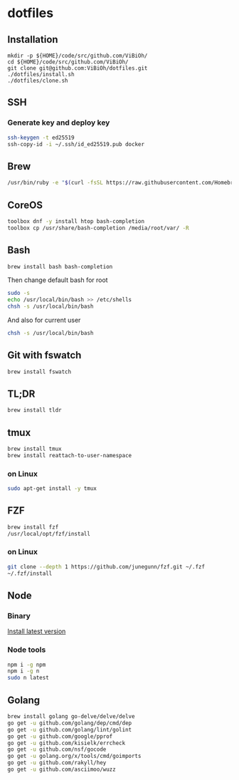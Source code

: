 # dotfiles

## Installation

```
mkdir -p ${HOME}/code/src/github.com/ViBiOh/
cd ${HOME}/code/src/github.com/ViBiOh/
git clone git@github.com:ViBiOh/dotfiles.git
./dotfiles/install.sh
./dotfiles/clone.sh
```

## SSH

### Generate key and deploy key

```bash
ssh-keygen -t ed25519
ssh-copy-id -i ~/.ssh/id_ed25519.pub docker
```

## Brew

```bash
/usr/bin/ruby -e "$(curl -fsSL https://raw.githubusercontent.com/Homebrew/install/master/install)"
```

## CoreOS

```bash
toolbox dnf -y install htop bash-completion
toolbox cp /usr/share/bash-completion /media/root/var/ -R
```

## Bash

```bash
brew install bash bash-completion
```

Then change default bash for root

```bash
sudo -s
echo /usr/local/bin/bash >> /etc/shells
chsh -s /usr/local/bin/bash
```

And also for current user

```bash
chsh -s /usr/local/bin/bash
```

## Git with fswatch

```bash
brew install fswatch
```

## TL;DR

```bash
brew install tldr
```

## tmux

```bash
brew install tmux
brew install reattach-to-user-namespace
```

### on Linux

```bash
sudo apt-get install -y tmux
```

## FZF

```bash
brew install fzf
/usr/local/opt/fzf/install
```

### on Linux

```bash
git clone --depth 1 https://github.com/junegunn/fzf.git ~/.fzf
~/.fzf/install
```

## Node

### Binary

[Install latest version](https://nodejs.org/en/download/)

### Node tools

```bash
npm i -g npm
npm i -g n
sudo n latest
```

## Golang

```bash
brew install golang go-delve/delve/delve
go get -u github.com/golang/dep/cmd/dep
go get -u github.com/golang/lint/golint
go get -u github.com/google/pprof
go get -u github.com/kisielk/errcheck
go get -u github.com/nsf/gocode
go get -u golang.org/x/tools/cmd/goimports
go get -u github.com/rakyll/hey
go get -u github.com/asciimoo/wuzz
```
